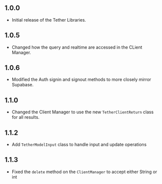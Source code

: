 ## 1.0.0

- Initial release of the Tether Libraries.

## 1.0.5

- Changed how the query and realtime are accessed in the CLient Manager.

## 1.0.6

- Modified the Auth signin and signout methods to more closely mirror Supabase.

## 1.1.0

- Changed the Client Manager to use the new `TetherClientReturn` class for all
  results.

## 1.1.2
- Add `TetherModelInput` class to handle input and update operations

## 1.1.3
- Fixed the `delete` method on the `ClientManager` to accept either String or int